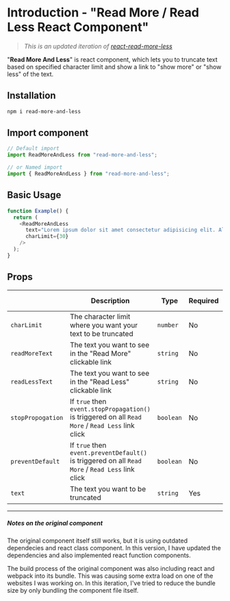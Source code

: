 # Introduction - "Read More / Read Less React Component"

> _This is an updated iteration of [react-read-more-less
> ](https://www.npmjs.com/package/react-read-more-less)_

"**Read More And Less**" is react component, which lets you to truncate text based on specified character limit and show a link to "show more" or "show less" of the text.

## Installation

```bash
npm i read-more-and-less
```

## Import component

```js
// Default import
import ReadMoreAndLess from "read-more-and-less";

// or Named import
import { ReadMoreAndLess } from "read-more-and-less";
```

## Basic Usage

```js
function Example() {
  return (
    <ReadMoreAndLess
      text="Lorem ipsum dolor sit amet consectetur adipisicing elit. Aliquam expedita placeat cumque ullam fuga possimus sunt soluta voluptatibus blanditiis consequatur! Magni, maiores necessitatibus repudiandae totam facere officia iste ducimus vitae."
      charLimit={30}
    />
  );
}
```

<!-- charLimit?: number;
  readMoreText?: string;
  readLessText?: string;
  stopPropogation?: boolean;
  preventDefault?: boolean;
  text: string; -->

<!-- interface ReadMoreAndLess {
  charLimit?: number;
  readMoreText?: string;
  readLessText?: string;
  stopPropogation?: boolean;
  preventDefault?: boolean;
  text: string;
}

  charLimit: originalCharLimit = 150,
  readMoreText = "Read More",
  readLessText = "Read Less",
  stopPropogation = true,
  preventDefault = true,
  text,-->

## Props

|                   | Description                                                                                       | Type      | Required | Default Value |
| ----------------- | ------------------------------------------------------------------------------------------------- | --------- | -------- | ------------- |
| `charLimit`       | The character limit where you want your text to be truncated                                      | `number`  | No       | `150`         |
| `readMoreText`    | The text you want to see in the "Read More" clickable link                                        | `string`  | No       | `Read More`   |
| `readLessText`    | The text you want to see in the "Read Less" clickable link                                        | `string`  | No       | `Read Less`   |
| `stopPropogation` | If `true` then `event.stopPropagation()` is triggered on all `Read More` / `Read Less` link click | `boolean` | No       | `true`        |
| `preventDefault`  | If `true` then `event.preventDefault()` is triggered on all `Read More` / `Read Less` link click  | `boolean` | No       | `true`        |
| `text`            | The text you want to be truncated                                                                 | `string`  | Yes      | N/A           |

---

##### Notes on the original component

The original component itself still works, but it is using outdated dependecies and react class component. In this version, I have updated the dependencies and also implemented react function components.

The build process of the original component was also including react and webpack into its bundle. This was causing some extra load on one of the websites I was working on. In this iteration, I've tried to reduce the bundle size by only bundling the component file itself.
